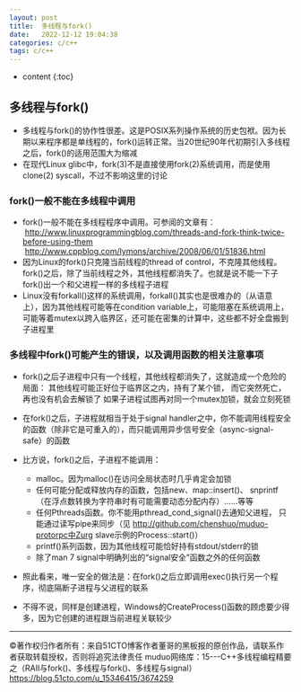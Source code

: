 ```yaml
---
layout: post
title:  多线程与fork()
date:   2022-12-12 19:04:38
categories: c/c++
tags: c/c++
---
```


* content
{:toc}

## 多线程与fork()

- 多线程与fork()的协作性很差。这是POSIX系列操作系统的历史包袱。因为长期以来程序都是单线程的，fork()运转正常。当20世纪90年代初期引入多线程之后，fork()的适用范围大为缩减
- 在现代Linux glibc中，fork(3)不是直接使用fork(2)系统调用，而是使用clone(2) syscall，不过不影响这里的讨论

### fork()一般不能在多线程中调用
- fork()一般不能在多线程程序中调用。可参阅的文章有：
 http://www.linuxprogrammingblog.com/threads-and-fork-think-twice-before-using-them
 http://www.cppblog.com/lymons/archive/2008/06/01/51836.html
- 因为Linux的fork()只克隆当前线程的thread of control，不克隆其他线程。fork()之后，除了当前线程之外，其他线程都消失了。也就是说不能一下子fork()出一个和父进程一样的多线程子进程
- Linux没有forkall()这样的系统调用，forkall()其实也是很难办的（从语意上），因为其他线程可能等在condition variable上，可能阻塞在系统调用上，可能等着mutex以跨入临界区，还可能在密集的计算中，这些都不好全盘搬到子进程里

### 多线程中fork()可能产生的错误，以及调用函数的相关注意事项
- fork()之后子进程中只有一个线程，其他线程都消失了，这就造成一个危险的局面：
其他线程可能正好位于临界区之内，持有了某个锁， 而它突然死亡，再也没有机会去解锁了
如果子进程试图再对同一个mutex加锁，就会立刻死锁
- 在fork()之后，子进程就相当于处于signal handler之中，你不能调用线程安全的函数（除非它是可重入的），而只能调用异步信号安全（async-signal-safe）的函数
- 比方说，fork()之后，子进程不能调用：
    - malloc。因为malloc()在访问全局状态时几乎肯定会加锁
    - 任何可能分配或释放内存的函数，包括new、map::insert()、 snprintf（在浮点数转换为字符串时有可能需要动态分配内存）……等等
    - 任何Pthreads函数。你不能用pthread_cond_signal()去通知父进程， 只能通过读写pipe来同步（见 http://github.com/chenshuo/muduo-protorpc中Zurg slave示例的Process::start()）
    - printf()系列函数，因为其他线程可能恰好持有stdout/stderr的锁
    - 除了man 7 signal中明确列出的“signal安全”函数之外的任何函数

- 照此看来，唯一安全的做法是：在fork()之后立即调用exec()执行另一个程序，彻底隔断子进程与父进程的联系
- 不得不说，同样是创建进程，Windows的CreateProcess()函数的顾虑要少得多，因为它创建的进程跟当前进程关联较少

-----------------------------------
©著作权归作者所有：来自51CTO博客作者董哥的黑板报的原创作品，请联系作者获取转载授权，否则将追究法律责任
muduo网络库：15---C++多线程编程精要之（RAII与fork()、多线程与fork()、多线程与signal）
https://blog.51cto.com/u_15346415/3674259